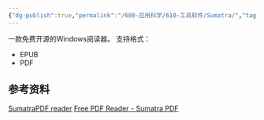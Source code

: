 ```yaml
---
{"dg-publish":true,"permalink":"/600-应用科学/610-工具软件/Sumatra/","tags":["EPUB","PDF","Windows/EPUB"],"noteIcon":""}
---
```


一款免费开源的Windows阅读器。
支持格式：
- EPUB
- PDF

## 参考资料
[SumatraPDF reader](https://github.com/sumatrapdfreader/sumatrapdf)
[Free PDF Reader - Sumatra PDF](https://www.sumatrapdfreader.org/free-pdf-reader)
